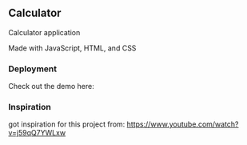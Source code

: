 ## Calculator

Calculator application

Made with JavaScript, HTML, and CSS

### Deployment
Check out the demo here: 

### Inspiration
got inspiration for this project from: https://www.youtube.com/watch?v=j59qQ7YWLxw
